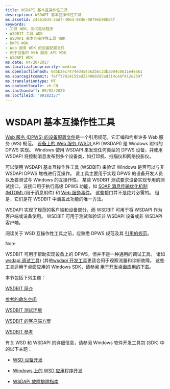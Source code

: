 ```yaml
---
title: WSDAPI 基本互操作性工具
description: WSDAPI 基本互操作性工具
ms.assetid: c4a610d4-3adf-406d-88d6-0879eb98b54f
keywords:
- 工具 WDK，测试驱动程序
- WSDBIT 工具 WDK
- WSDAPI 基本互操作性工具 WDK
- DWPS WDK
- Web 服务 WDK 的设备配置文件
- 用于设备的 Web 服务 API WDK
- WSDAPI WDK
ms.date: 04/20/2017
ms.localizationpriority: medium
ms.openlocfilehash: 0d5b2ec7474ed454562b6c2db3004c0611e4ea61
ms.sourcegitcommit: faff37814159ad224080205ad314cabf412e269f
ms.translationtype: MT
ms.contentlocale: zh-CN
ms.lasthandoff: 09/02/2020
ms.locfileid: "89382157"
---
```

# <a name="wsdapi-basic-interoperability-tool"></a>WSDAPI 基本互操作性工具

[Web 服务 (DPWS) 的设备配置文件](https://schemas.xmlsoap.org/ws/2005/05/devprof/)是一个引用规范，它汇编和约束许多 Web 服务 (WS) 规范。 [设备上的 Web 服务 (WSD) ](/windows/win32/wsdapi/wsd-portal) API (WSDAPI) 是 Windows 附带的 DPWS 实现。 Windows 使用 WSDAPI 来发现任何类型的 DPWS 设备，并使用 WSDAPI 将控制消息发布到多个设备类，如打印机、扫描仪和网络投影仪。

可以使用 WSDAPI 基本互操作性工具 (WSDBIT) 来验证 Windows 是否可以与非 WSDAPI DPWS 堆栈进行互操作。 此工具主要用于实现 DPWS 的设备开发人员以及要测试与 Windows 的互操作性。 某些 WSDBIT 测试要求设备实现专用的测试接口，该接口用于执行高级 DPWS 功能，如 [SOAP 消息传输优化机制 (MTOM) ](https://www.w3.org/TR/2005/REC-soap12-mtom-20050125/) (用于消息附件) 和 [Web 服务事件](/previous-versions/ms951233(v=msdn.10))。 这些接口并不是绝对必需的。 但是，它们是在 WSDBIT 中涵盖此功能的唯一方法。

WSDAPI 实现了规范的客户端和设备部分，而 WSDBIT 可用于将 WSDAPI 作为客户端或设备使用。 WSDBIT 可用于测试和验证非 WSDAPI 设备或非 WSDAPI 客户端。

阅读关于 WSD 互操作性工具之前，应熟悉 DPWS 规范及其 [引用的规范](referenced-namespaces.md)。

>[!NOTE]
>WSDBIT 可用于帮助实现设备上的 DPWS，但并不是一种通用的调试工具。 诸如[wsdapi 调试工具](/windows/win32/wsdapi/debugging-tools))  (其他[wsdapi 开发工具](/windows/win32/wsdapi/wsdapi-development-tools)更适合用于观察流量和诊断故障。 这些工具适用于桌面应用的 Windows SDK，请参阅 [用于开发桌面应用的下载](https://developer.microsoft.com/windows/downloads/windows-10-sdk/)。

本节包括下列主题：

[WSDBIT 简介](introduction-to-wsdbit.md)

[参考的命名空间](referenced-namespaces.md)

[WSDBIT 测试环境](wsdbit-testing-environment.md)

[WSDBIT 的客户端方案](client-scenarios-for-wsdbit.md)

[WSDBIT 参考](wsdbit-reference.md)

有关 WSD 和 WSDAPI 的详细信息，请参阅 Windows 软件开发工具包 (SDK) 中的以下主题：

- [WSD 设备开发](/windows/win32/wsdapi/wsd-device-development)

- [Windows 上的 WSD 应用程序开发](/windows/win32/wsdapi/wsd-application-development-on-windows)

- [WSDAPI 故障排除指南](/windows/win32/wsdapi/wsdapi-troubleshooting-guide)
